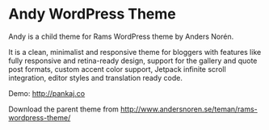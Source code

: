 # Andy WordPress Theme

Andy is a child theme for Rams WordPress theme by Anders Norén.

It is a clean, minimalist and responsive theme for bloggers with features like fully responsive and retina-ready design, support for the gallery and quote post formats, custom accent color support, Jetpack infinite scroll integration, editor styles and translation ready code.

Demo: http://pankaj.co

Download the parent theme from http://www.andersnoren.se/teman/rams-wordpress-theme/

